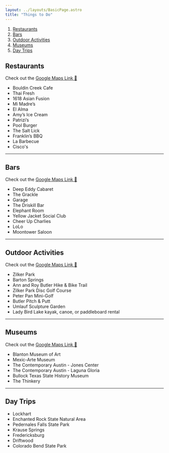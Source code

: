 ```yaml
---
layout: ../layouts/BasicPage.astro
title: "Things to Do"
---
```


1. [Restaurants](#restaurants)
2. [Bars](#bars)
3. [Outdoor Activities](#outdoor-activities)
4. [Museums](#museums)
5. [Day Trips](#day-trips)

## Restaurants

Check out the <a href="https://goo.gl/maps/jtQ9uK2e7yWxyeDU8" target="_blank">Google Maps Link 🔗</a>

- Bouldin Creek Cafe
- Thai Fresh
- 1618 Asian Fusion
- Mi Madre’s
- El Alma
- Amy’s Ice Cream
- Patrizi’s
- Pool Burger
- The Salt Lick
- Franklin’s BBQ
- La Barbecue
- Cisco's

---

## Bars

Check out the <a href="https://goo.gl/maps/R2SfwfghQJbeuRNK9" target="_blank">Google Maps Link 🔗</a>

- Deep Eddy Cabaret
- The Grackle
- Garage
- The Driskill Bar
- Elephant Room
- Yellow Jacket Social Club
- Cheer Up Charlies
- LoLo
- Moontower Saloon

---

## Outdoor Activities

Check out the <a href="https://goo.gl/maps/f961L4FdtKWLikRD8" target="_blank">Google Maps Link 🔗</a>

- Zilker Park
- Barton Springs
- Ann and Roy Butler Hike & Bike Trail
- Zilker Park Disc Golf Course
- Peter Pan Mini-Golf
- Butler Pitch & Putt
- Umlauf Sculpture Garden
- Lady Bird Lake kayak, canoe, or paddleboard rental

---

## Museums

Check out the <a href="https://goo.gl/maps/or39DnXoV6ARotAV9" target="_blank">Google Maps Link 🔗</a>

- Blanton Museum of Art
- Mexic-Arte Museum
- The Contemporary Austin - Jones Center
- The Contemporary Austin - Laguna Gloria
- Bullock Texas State History Museum
- The Thinkery

---

## Day Trips

- Lockhart
- Enchanted Rock State Natural Area
- Pedernales Falls State Park
- Krause Springs
- Fredericksburg
- Driftwood
- Colorado Bend State Park
